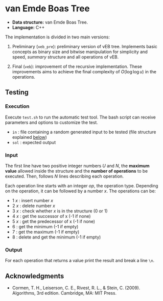 # van Emde Boas Tree
- **Data structure:** van Emde Boas Tree.
- **Language:** C++

The implementation is divided in two main versions:

1. Preliminary (`veb_pre`): preliminary version of vEB tree. Implements basic concepts as binary size and bitwise manipulation for simplicity and speed, *summary* structure and all operations of vEB.
<!-- 2. Recursive (`veb_rec`): improvement of previous implementation, defining a recursive structure inside each cluster. This optimization speeds up the operations of the tree. -->
2. Final (`veb`): improvement of the recursive implementation. These improvements aims to achieve the final complexity of $O(\log \log u)$ in the operations.

<!-- Furthermore, there is some variations of the cited implementations. Originally, **the **vEB** tree does not allow repeated keys** (like a `set`). So, for each version, there is an alternative version that **allows repeated keys** (like a `multiset`). These variations are named `multi_<name>`, where `<name>` is the name of the respective version. -->

## Testing

### Execution

Execute `test.sh` to run the automatic test tool. The bash script can receive parameters and options to customize the test.
  - `in` : file containing a random generated input to be tested (file structure explained [below](#input))
  - `sol` : expected output


### Input

The first line have two positive integer numbers $U$ and $N$, the **maximum value** allowed inside the structure and the **number of operations** to be executed. Then, follows $N$ lines describing each operation.

Each operation line starts with an integer $op$, the operation type. Depending on the operation, it can be followed by a number $x$. The operations can be:

  - 1 $x$ : insert number $x$
  - 2 $x$ : delete number $x$
  - 3 $x$ : check whether $x$ is in the structure (0 or 1)
  - 4 $x$ : get the successor of x (-1 if none)
  - 5 $x$ : get the predecessor of x (-1 if none)
  - 6 : get the minimum (-1 if empty)
  - 7 : get the maximum (-1 if empty)
  - 8 : delete and get the minimum (-1 if empty)

### Output

For each operation that returns a value print the result and break a line `\n`.

## Acknowledgments

- Cormen, T. H., Leiserson, C. E., Rivest, R. L., & Stein, C. (2009). Algorithms, 3rd edition. Cambridge, MA: MIT Press.